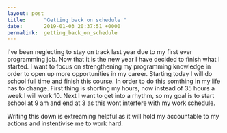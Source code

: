 ```yaml
---
layout: post
title:      "Getting back on schedule "
date:       2019-01-03 20:37:51 +0000
permalink:  getting_back_on_schedule
---
```



I've been neglecting to stay on track last year due to my first ever programming job. Now that it is the new year I have decided to finish what I started. I want to focus on strengthening my programming knowledge in order to open up more opportunities in my career. Starting today I will do school full time and finish this course. In order to do this somthing in my life has to change. First thing is shorting my hours, now instead of 35 hours a week I will work 10. Next I want to get into a rhythm, so my goal is to start school at 9 am and end at 3 as this wont interfere with my work schedule. 

Writing this down is extreaming helpful as it will hold my accountable to my actions and instentivise me to work hard. 
